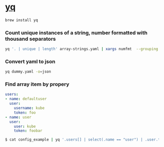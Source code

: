 # [yq](https://mikefarah.gitbook.io/yq/)

```bash
brew install yq
```

### Count unique instances of a string, number formatted with thousand separators

```bash
yq '. | unique | length' array-strings.yaml | xargs numfmt  --grouping
```

### Convert yaml to json

```bash
yq dummy.yaml -o=json
```

### Find array item by propery

```yaml
users:
- name: defaultuser
  user:
    username: kube
    token: foo
- name: user
  user:
    user: kube
    token: foobar

```

```bash
$ cat config_example | yq '.users[] | select(.name == "user") | .user.token'
```

